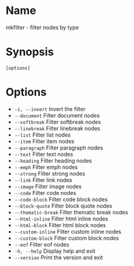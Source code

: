 # Name

mkfilter - filter nodes by type

# Synopsis

```
[options]
```

# Options 

* `-i, --invert` Invert the filter
* `--document` Filter document nodes
* `--softbreak` Filter softbreak nodes
* `--linebreak` Filter linebreak nodes
* `--list` Filter list nodes
* `--item` Filter item nodes
* `--paragraph` Filter paragraph nodes
* `--text` Filter text nodes
* `--heading` Filter heading nodes
* `--emph` Filter emph nodes
* `--strong` Filter strong nodes
* `--link` Filter link nodes
* `--image` Filter image nodes
* `--code` Filter code nodes
* `--code-block` Filter code block nodes
* `--block-quote` Filter block quote nodes
* `--thematic-break` Filter thematic break nodes
* `--html-inline` Filter html inline nodes
* `--html-block` Filter html block nodes
* `--custom-inline` Filter custom inline nodes
* `--custom-block` Filter custom block nodes
* `--eof` Filter eof nodes
* `-h, --help` Display help and exit
* `--version` Print the version and exit

